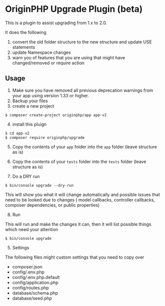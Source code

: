 # OriginPHP Upgrade Plugin (beta)

This is a plugin to assist upgrading from 1.x to 2.0. 

It does the following

1. convert the old folder structure to the new structure and update USE statements
2. update Namespace changes 
3. warn you of features that you are using that might have changed/removed or require action 

## Usage

1. Make sure you have removed all previous deprecation warnings from your app using version 1.33 or higher.
2. Backup your files
3. create a new project 

```linux
$ composer create-project originphp/app app-v2
```

4. install this pluign

```linux
$ cd app-v2
$ composer require originphp/upgrade
```

5. Copy the contents of your `app` folder into the `app` folder (leave structure as is)

6. Copy the contents of your `tests` folder into the `tests` folder (leave structure as is)

7. Do a DRY run

```linux
$ bin/console upgrade --dry-run
```

This will show you what it will change automatically and possible issues that need to be looked
due to changes ( model callbacks, controller callbacks, composer dependencies, or public properties)

8. Run

This will run and make the changes it can, then it will list possible things which need your attention

```linux
$ bin/console upgrade
```

5. Settings

The following files might custom settings that you need to copy over

* composer.json
* config/.env.php
* config/.env.php.default
* config/application.php
* config/routes.php
* database/schema.php
* database/seed.php